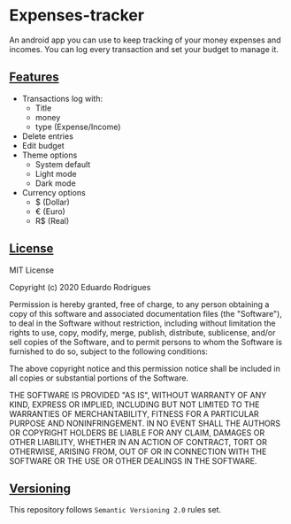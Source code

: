 # Expenses-tracker
An android app you can use to keep tracking of your money expenses and incomes. You can log every transaction and set your budget to manage it.

## [Features](https://github.com/Eduaaado/Expense-tracker/releases)

* Transactions log with:
  * Title
  * money
  * type (Expense/Income)
* Delete entries
* Edit budget
* Theme options
  * System default
  * Light mode
  * Dark mode
* Currency options
  * $ (Dollar)
  * € (Euro)
  * R$ (Real)

## [License](https://github.com/Eduaaado/Expense-tracker/blob/master/LICENSE)
MIT License

Copyright (c) 2020 Eduardo Rodrigues

Permission is hereby granted, free of charge, to any person obtaining a copy
of this software and associated documentation files (the "Software"), to deal
in the Software without restriction, including without limitation the rights
to use, copy, modify, merge, publish, distribute, sublicense, and/or sell
copies of the Software, and to permit persons to whom the Software is
furnished to do so, subject to the following conditions:

The above copyright notice and this permission notice shall be included in all
copies or substantial portions of the Software.

THE SOFTWARE IS PROVIDED "AS IS", WITHOUT WARRANTY OF ANY KIND, EXPRESS OR
IMPLIED, INCLUDING BUT NOT LIMITED TO THE WARRANTIES OF MERCHANTABILITY,
FITNESS FOR A PARTICULAR PURPOSE AND NONINFRINGEMENT. IN NO EVENT SHALL THE
AUTHORS OR COPYRIGHT HOLDERS BE LIABLE FOR ANY CLAIM, DAMAGES OR OTHER
LIABILITY, WHETHER IN AN ACTION OF CONTRACT, TORT OR OTHERWISE, ARISING FROM,
OUT OF OR IN CONNECTION WITH THE SOFTWARE OR THE USE OR OTHER DEALINGS IN THE
SOFTWARE.


## [Versioning](https://semver.org/)
This repository follows ```Semantic Versioning 2.0``` rules set.
